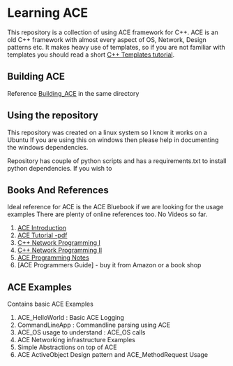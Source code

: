 # Learning ACE 
This repository is a collection of using ACE framework for C++. 
ACE is an old C++ framework with almost every aspect of OS, Network, Design patterns
etc. It makes heavy use of templates, so if you are not familiar with 
templates you should read a short [C++ Templates tutorial](http://www.cplusplus.com/doc/oldtutorial/templates/).

## Building ACE
Reference [Building_ACE](Building_ACE.md) in the same directory

## Using the repository
This repository was created on a linux system so I know it works on a Ubuntu
If you are using this on windows then please help in documenting the windows
dependencies. 

Repository has couple of python scripts and has a requirements.txt to install python
dependencies. If you wish to 
## Books And References 
Ideal reference for ACE is the ACE Bluebook if we are looking for the usage examples 
There are plenty of online references too. No Videos so far. 

1. [ACE Introduction](http://www.dre.vanderbilt.edu/~schmidt/ACE-overview.html)
1. [ACE Tutorial -pdf ](http://smacked.org/docs/ACE-tutorial.pdf)
1. [C++ Network Programming I](http://www.dre.vanderbilt.edu/~schmidt/ACE/book1/)
1. [C++ Network Programming II](http://www.dre.vanderbilt.edu/~schmidt/ACE/book2/)
1. [ACE Programming Notes](https://en.wikibooks.org/wiki/ACE%2BTAO_Opensource_Programming_Notes)
1. [ACE Programmers Guide] - buy it from Amazon or a book shop

## ACE Examples

Contains basic ACE Examples
1. ACE_HelloWorld : Basic ACE Logging
1. CommandLineApp : Commandline parsing using ACE
1. ACE_OS usage to understand  : ACE_OS calls
1. ACE Networking infrastructure Examples
1. Simple Abstractions on top of ACE 
1. ACE ActiveObject Design pattern and ACE_MethodRequest Usage
